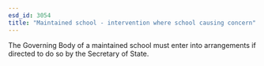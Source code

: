 ```yaml
---
esd_id: 3054
title: "Maintained school - intervention where school causing concern"
---
```


The Governing Body of a maintained school must enter into arrangements if directed to do so by the Secretary of State.

